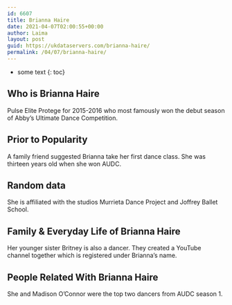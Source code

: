 ```yaml
---
id: 6607
title: Brianna Haire
date: 2021-04-07T02:00:55+00:00
author: Laima
layout: post
guid: https://ukdataservers.com/brianna-haire/
permalink: /04/07/brianna-haire/
---
```


* some text
{: toc}


## Who is Brianna Haire
                  
                  
                  
Pulse Elite Protege for 2015-2016 who most famously won the debut season of Abby&#8217;s Ultimate Dance Competition.
                  
              
            
              
            
                
                
                
## Prior to Popularity
                  
                  
                  
A family friend suggested Brianna take her first dance class. She was thirteen years old when she won AUDC.
                  
              
            
              
            
                
                
                
## Random data
                  
                  
                  
She is affiliated with the studios Murrieta Dance Project and Joffrey Ballet School.
                  
              
            
              
            
                
                
                
## Family & Everyday Life of Brianna Haire
                  
                  
                  
Her younger sister Britney is also a dancer. They created a YouTube channel together which is registered under Brianna&#8217;s name.
                  
              
            
              
            
                
                
                
## People Related With Brianna Haire
                  
                  
                  
She and Madison O&#8217;Connor were the top two dancers from AUDC season 1.
                  
              
            
              
            
                
              
            
              
              
            
            
              
            
          
          
          